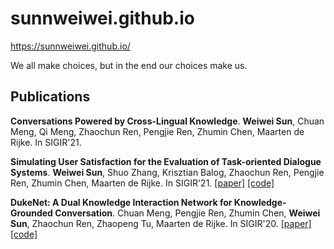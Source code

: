 # sunnweiwei.github.io

https://sunnweiwei.github.io/

We all make choices, but in the end our choices make us.



## Publications



**Conversations Powered by Cross-Lingual Knowledge**. **Weiwei Sun**, Chuan Meng, Qi Meng, Zhaochun Ren, Pengjie Ren, Zhumin Chen, Maarten de Rijke. In SIGIR'21.



**Simulating User Satisfaction for the Evaluation of Task-oriented Dialogue Systems**. **Weiwei Sun**, Shuo Zhang, Krisztian Balog, Zhaochun Ren, Pengjie Ren, Zhumin Chen, Maarten de Rijke. In SIGIR'21. [[paper]](https://arxiv.org/pdf/2105.03748.pdf) [[code]](https://github.com/sunnweiwei/user-satisfaction-simulation)



**DukeNet: A Dual Knowledge Interaction Network for Knowledge-Grounded Conversation**. Chuan Meng, Pengjie Ren, Zhumin Chen, **Weiwei Sun**, Zhaochun Ren, Zhaopeng Tu, Maarten de Rijke. In SIGIR'20. [[paper]](https://pure.uva.nl/ws/files/53880109/meng_2020_dukenet.pdf) [[code]](https://github.com/ChuanMeng/DukeNet)

